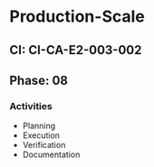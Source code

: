 # Production-Scale

## CI: CI-CA-E2-003-002
## Phase: 08

### Activities
- Planning
- Execution
- Verification
- Documentation
